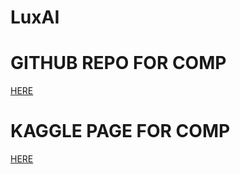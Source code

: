 # LuxAI

# GITHUB REPO FOR COMP
[HERE](https://github.com/Lux-AI-Challenge/Lux-Design-2021)

# KAGGLE PAGE FOR COMP
[HERE](https://www.kaggle.com/c/lux-ai-2021)